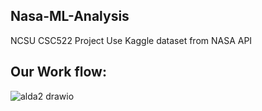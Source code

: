 ## Nasa-ML-Analysis
NCSU CSC522 Project
Use Kaggle dataset from NASA API

## Our Work flow:



![alda2 drawio](https://github.com/user-attachments/assets/a910af1e-c6da-4a15-8d6e-e2c723468bc8)
